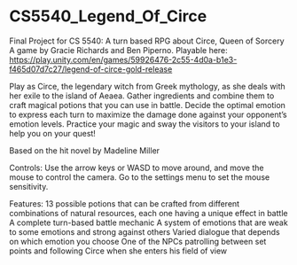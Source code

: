 # CS5540_Legend_Of_Circe
Final Project for CS 5540: A turn based RPG about Circe, Queen of Sorcery
<br/>
A game by Gracie Richards and Ben Piperno. Playable here: https://play.unity.com/en/games/59926476-2c55-4d0a-b1e3-f465d07d7c27/legend-of-circe-gold-release
<br/>

Play as Circe, the legendary witch from Greek mythology, as she deals with her exile to the island of Aeaea. Gather ingredients and combine them to craft magical potions that you can use in battle. Decide the optimal emotion to express each turn to maximize the damage done against your opponent’s emotion levels. Practice your magic and sway the visitors to your island to help you on your quest!
<br/>

Based on the hit novel by Madeline Miller
<br/>

Controls:
Use the arrow keys or WASD to move around, and move the mouse to control the camera. Go to the settings menu to set the mouse sensitivity.
<br/>

Features:
13 possible potions that can be crafted from different combinations of natural resources, each one having a unique effect in battle
A complete turn-based battle mechanic
A system of emotions that are weak to some emotions and strong against others
Varied dialogue that depends on which emotion you choose
One of the NPCs patrolling between set points and following Circe when she enters his field of view
